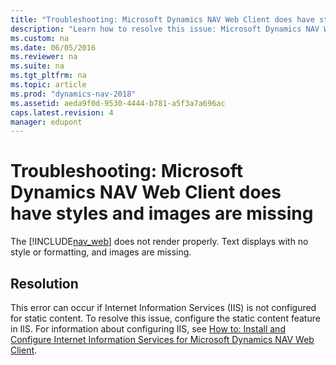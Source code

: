 ```yaml
---
title: "Troubleshooting: Microsoft Dynamics NAV Web Client does have styles and images are missing"
description: "Learn how to resolve this issue: Microsoft Dynamics NAV Web Client does have styles and images are missing."
ms.custom: na
ms.date: 06/05/2016
ms.reviewer: na
ms.suite: na
ms.tgt_pltfrm: na
ms.topic: article
ms.prod: "dynamics-nav-2018"
ms.assetid: aeda9f0d-9530-4444-b781-a5f3a7a696ac
caps.latest.revision: 4
manager: edupont
---
```

# Troubleshooting: Microsoft Dynamics NAV Web Client does have styles and images are missing
The [!INCLUDE[nav_web](includes/nav_web_md.md)] does not render properly. Text displays with no style or formatting, and images are missing.  
  
## Resolution  
 This error can occur if Internet Information Services \(IIS\) is not configured for static content. To resolve this issue, configure the static content feature in IIS. For information about configuring IIS, see [How to: Install and Configure Internet Information Services for Microsoft Dynamics NAV Web Client](How-to--Install-and-Configure-Internet-Information-Services-for-Microsoft-Dynamics-NAV-Web-Client.md).